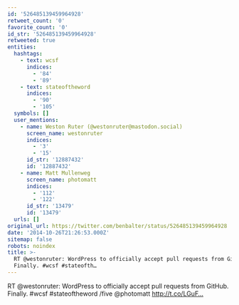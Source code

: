 ```yaml
---
id: '526485139459964928'
retweet_count: '0'
favorite_count: '0'
id_str: '526485139459964928'
retweeted: true
entities:
  hashtags:
    - text: wcsf
      indices:
        - '84'
        - '89'
    - text: stateoftheword
      indices:
        - '90'
        - '105'
  symbols: []
  user_mentions:
    - name: Weston Ruter (@westonruter@mastodon.social)
      screen_name: westonruter
      indices:
        - '3'
        - '15'
      id_str: '12887432'
      id: '12887432'
    - name: Matt Mullenweg
      screen_name: photomatt
      indices:
        - '112'
        - '122'
      id_str: '13479'
      id: '13479'
  urls: []
original_url: https://twitter.com/benbalter/status/526485139459964928
date: '2014-10-26T21:26:53.000Z'
sitemap: false
robots: noindex
title: >-
  RT @westonruter: WordPress to officially accept pull requests from GitHub.
  Finally. #wcsf #stateofth…
---
```


RT @westonruter: WordPress to officially accept pull requests from GitHub. Finally. #wcsf #stateoftheword /five @photomatt http://t.co/LGuF…